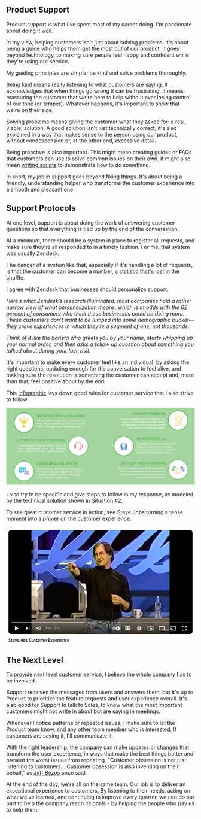 
## Product Support

Product support is what I've spent most of my career doing. I'm passionate about doing it well.

In my view, helping customers isn't just about solving problems. It's about being a guide who helps them get the most out of our product. It goes beyond technology, to making sure people feel happy and confident while they're using our service.

My guiding principles are simple: be kind and solve problems thoroughly. 

Being kind means really listening to what customers are saying. It acknowledges that when things go wrong it can be frustrating. It means reassuring the customer that we're here to help without ever losing control of our tone (or temper). Whatever happens, it's important to show that we're on their side. 

Solving problems means giving the customer what they asked for: a real, viable, solution. A good solution isn't just technically correct; it's also explained in a way that makes sense to the person using our product, without condescension or, at the other end, excessive detail.

Being proactive is also important. This might mean creating guides or FAQs that customers can use to solve common issues on their own. It might also mean [writing scripts](https://gist.github.com/julianeon?direction=desc&sort=created) to demonstrate how to do something.

In short, my job in support goes beyond fixing things. It's about being a friendly, understanding helper who transforms the customer experience into a smooth and pleasant one.

## Support Protocols

At one level, support is about doing the work of answering customer questions so that everything is tied up by the end of the conversation.

At a minimum, there should be a system in place to register all requests, and make sure they're all responded to in a timely fashion. For me, that system was usually Zendesk.

The danger of a system like that, especially if it's handling a lot of requests, is that the customer can become a number, a statistic that's lost in the shuffle. 

I agree with [Zendesk](https://cxtrends.zendesk.com/trends/trend-3) that businesses should personalize support. 

_Here’s what Zendesk’s research illuminated: most companies hold a rather narrow view of what personalization means, which is at odds with the 62 percent of consumers who think these businesses could be doing more. These customers don’t want to be lumped into some demographic bucket—they crave experiences in which they’re a segment of one, not thousands._

_Think of it like the barista who greets you by your name, starts whipping up your normal order, and then asks a follow up question about something you talked about during your last visit._

It's important to make every customer feel like an individual, by asking the right questions, updating enough for the conversation to feel alive, and making sure the resolution is something the customer can accept and, more than that, feel positive about by the end.

This [infographic](https://fieldedge.com/blog/guide-to-great-customer-service-infographic/) lays down good rules for customer service that I also strive to follow.

![rules for customer service](customer_service_infographic.png)

I also try to be specific and give steps to follow in my response, as modeled by the technical solution shown in [Situation #2](https://quick-answers.kronis.dev/).

To see great customer service in action, see Steve Jobs turning a tense moment into a primer on the [customer experience](https://www.youtube.com/watch?v=r2O5qKZlI50).

[![steve jobs speaking on customer experience](customer_experience.png)](https://www.youtube.com/watch?v=r2O5qKZlI50)

## The Next Level 

To provide next level customer service, I believe the whole company has to be involved. 

Support receives the messages from users and answers them, but it's up to Product to prioritize the feature requests and user experience overall. It's also good for Support to talk to Sales, to know what the most important customers might not write in about but are saying in meetings. 

Whenever I notice patterns or repeated issues, I make sure to let the Product team know, and any other team member who is interested. If customers are saying it, I'll communicate it.


With the right leadership, the company can make updates or changes that transform the user experience, in ways that make the best things better and prevent the worst issues from repeating. "Customer obsession is not just listening to customers... Customer obsession is also inventing on their behalf," as [Jeff Bezos](https://www.youtube.com/watch?v=uHvD0DVcKAw) once said.

At the end of the day, we're all on the same team. Our job is to deliver an exceptional experience to customers. By listening to their needs, acting on what we've learned, and continuing to improve every quarter, we can do our part to help the company reach its goals - by helping the people who pay us to help them.




